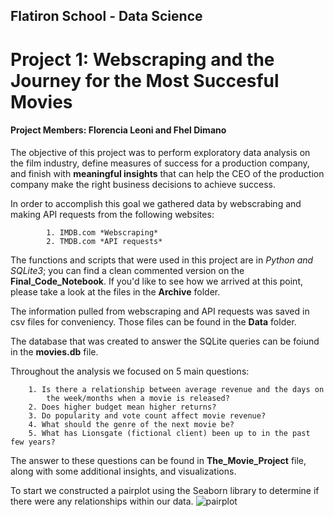 ## Flatiron School - Data Science

# Project 1: Webscraping and the Journey for the Most Succesful Movies

#### Project Members:  Florencia Leoni and Fhel Dimano

The objective of this project was to perform exploratory data analysis on the film industry, define measures of success for a production company, and finish with **meaningful insights** that can help the CEO of the production company make the right business decisions to achieve success.

In order to accomplish this goal we gathered data by webscrabing and making API requests from the following websites:

            1. IMDB.com *Webscraping*
            2. TMDB.com *API requests*

The functions and scripts that were used in this project are in *Python and SQLite3*; you can find a clean commented version on the **Final_Code_Notebook**. If you'd like to see how we arrived at this point, please take a look at the files in the **Archive** folder.

The information pulled from webscraping and API requests was saved in csv files for conveniency. Those files can be found in the **Data** folder.

The database that was created to answer the SQLite queries can be foiund in the **movies.db** file.

Throughout the analysis we focused on 5 main questions:

        1. Is there a relationship between average revenue and the days on 
            the week/months when a movie is released?
        2. Does higher budget mean higher returns?
        3. Do popularity and vote count affect movie revenue?
        4. What should the genre of the next movie be?
        5. What has Lionsgate (fictional client) been up to in the past few years?

The answer to these questions can be found in **The_Movie_Project** file, along with some additional insights, and visualizations.

To start we constructed a pairplot using the Seaborn library to determine if there were any relationships within our data.
![pairplot](https://user-images.githubusercontent.com/30739929/55332611-ba8fea00-5463-11e9-9349-2d35c28f7ec1.png)
